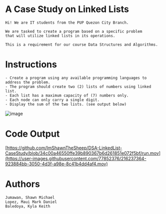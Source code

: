 # A Case Study on Linked Lists

    Hi! We are IT students from the PUP Quezon City Branch.

    We are tasked to create a program based on a specific problem
    that will utilize linked lists in its operations.

    This is a requirement for our course Data Structures and Algorithms.

# Instructions

    - Create a program using any available programming languages to address the problem.
    - The program should create two (2) lists of numbers using linked list.
    - Each list has a maximum capacity of (7) numbers only.
    - Each node can only carry a single digit.
    - Display the sum of the two lists. (see output below)

![image](https://github.com/ImShawnTheSheep/DSA-LinkedList-CaseStudy/blob/main/image.png)

# Code Output

[https://github.com/ImShawnTheSheep/DSA-LinkedList-CaseStudy/blob/34c00a46550ffe39b890367b6d261851e072f5bf/run.mov](https://user-images.githubusercontent.com/77852376/216237364-923884bb-3050-4d3f-a98e-8c41b4dd4af4.mov)

# Authors

    Jumawan, Shawn Michael
    Lopez, Maui Mark Daniel
    Baledoya, Kyla Keith




